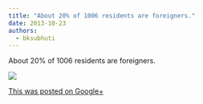 ```yaml
---
title: "About 20% of 1006 residents are foreigners."
date: 2013-10-23
authors: 
  - bksubhuti
---
```


About 20% of 1006 residents are foreigners.﻿

![](/images/tmp_20131022_0811472083296239.webp)

[This was posted on Google+](https://plus.google.com/+BhikkhuSubhuti/posts/Yr9PYJyQGDz)